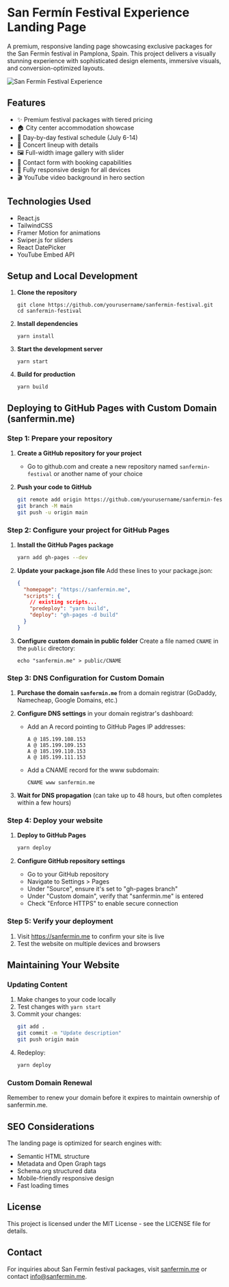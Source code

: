 # San Fermín Festival Experience Landing Page

A premium, responsive landing page showcasing exclusive packages for the San Fermín festival in Pamplona, Spain. This project delivers a visually stunning experience with sophisticated design elements, immersive visuals, and conversion-optimized layouts.

![San Fermín Festival Experience](https://sanfermin.me/screenshot.png)

## Features

- ✨ Premium festival packages with tiered pricing
- 🏠 City center accommodation showcase
- 📅 Day-by-day festival schedule (July 6-14)
- 🎵 Concert lineup with details
- 🖼️ Full-width image gallery with slider
- 📝 Contact form with booking capabilities
- 📱 Fully responsive design for all devices
- 🎬 YouTube video background in hero section

## Technologies Used

- React.js
- TailwindCSS
- Framer Motion for animations
- Swiper.js for sliders
- React DatePicker
- YouTube Embed API

## Setup and Local Development

1. **Clone the repository**
   ```
   git clone https://github.com/yourusername/sanfermin-festival.git
   cd sanfermin-festival
   ```

2. **Install dependencies**
   ```
   yarn install
   ```

3. **Start the development server**
   ```
   yarn start
   ```

4. **Build for production**
   ```
   yarn build
   ```

## Deploying to GitHub Pages with Custom Domain (sanfermin.me)

### Step 1: Prepare your repository

1. **Create a GitHub repository for your project**
   - Go to github.com and create a new repository named `sanfermin-festival` or another name of your choice

2. **Push your code to GitHub**
   ```bash
   git remote add origin https://github.com/yourusername/sanfermin-festival.git
   git branch -M main
   git push -u origin main
   ```

### Step 2: Configure your project for GitHub Pages

1. **Install the GitHub Pages package**
   ```bash
   yarn add gh-pages --dev
   ```

2. **Update your package.json file**
   Add these lines to your package.json:
   ```json
   {
     "homepage": "https://sanfermin.me",
     "scripts": {
       // existing scripts...
       "predeploy": "yarn build",
       "deploy": "gh-pages -d build"
     }
   }
   ```

3. **Configure custom domain in public folder**
   Create a file named `CNAME` in the `public` directory:
   ```
   echo "sanfermin.me" > public/CNAME
   ```

### Step 3: DNS Configuration for Custom Domain

1. **Purchase the domain `sanfermin.me`** from a domain registrar (GoDaddy, Namecheap, Google Domains, etc.)

2. **Configure DNS settings** in your domain registrar's dashboard:
   - Add an A record pointing to GitHub Pages IP addresses:
     ```
     A @ 185.199.108.153
     A @ 185.199.109.153
     A @ 185.199.110.153
     A @ 185.199.111.153
     ```
   - Add a CNAME record for the www subdomain:
     ```
     CNAME www sanfermin.me
     ```

3. **Wait for DNS propagation** (can take up to 48 hours, but often completes within a few hours)

### Step 4: Deploy your website

1. **Deploy to GitHub Pages**
   ```bash
   yarn deploy
   ```

2. **Configure GitHub repository settings**
   - Go to your GitHub repository
   - Navigate to Settings > Pages
   - Under "Source", ensure it's set to "gh-pages branch"
   - Under "Custom domain", verify that "sanfermin.me" is entered
   - Check "Enforce HTTPS" to enable secure connection

### Step 5: Verify your deployment

1. Visit https://sanfermin.me to confirm your site is live
2. Test the website on multiple devices and browsers

## Maintaining Your Website

### Updating Content

1. Make changes to your code locally
2. Test changes with `yarn start`
3. Commit your changes:
   ```bash
   git add .
   git commit -m "Update description"
   git push origin main
   ```
4. Redeploy:
   ```bash
   yarn deploy
   ```

### Custom Domain Renewal

Remember to renew your domain before it expires to maintain ownership of sanfermin.me.

## SEO Considerations

The landing page is optimized for search engines with:
- Semantic HTML structure
- Metadata and Open Graph tags
- Schema.org structured data
- Mobile-friendly responsive design
- Fast loading times

## License

This project is licensed under the MIT License - see the LICENSE file for details.

## Contact

For inquiries about San Fermín festival packages, visit [sanfermin.me](https://sanfermin.me) or contact info@sanfermin.me.
